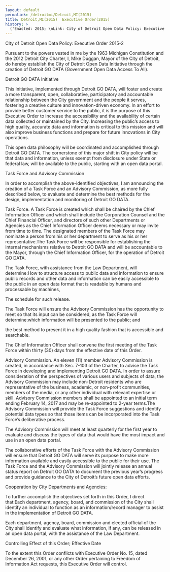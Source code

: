 ```yaml
---
layout: default
permalink: /detroitmi/Detroit,MI(2015)
title: Detroit,MI(2015)  Executive Order(2015)
history: >
  ('Enacted: 2015; \nLink: City of Detroit Open Data Policy: Executive Order 2015-2;\nMeans: Executive Order',)
---
```


<p>City of Detroit Open Data Policy: Executive Order 2015-2</p> <p>Pursuant to the powers vested in me by the 1963 Michigan Constitution and the 2012 Detroit City Charter, I, Mike Duggan, Mayor of the City of Detroit, do hereby establish the City of Detroit Open Data Initiative through the creation of Detroit GO DATA (Government Open Data Access To All).</p> <p>Detroit GO DATA Initiative</p> <p>This Initiative, implemented through Detroit GO DATA, will foster and create a more transparent, open, collaborative, participatory and accountable relationship between the City government and the people it serves, fostering a creative culture and innovation-driven economy. In an effort to provide better customer service to the public, it is the purpose of this Executive Order to increase the accessibility and the availability of certain data collected or maintained by the City. Increasing the public’s access to high quality, accurate data and information is critical to this mission and will also improve business functions and prepare for future innovations in City operations.</p> <p>This open data philosophy will be coordinated and accomplished through Detroit GO DATA. The cornerstone of this major shift in City policy will be that data and information, unless exempt from disclosure under State or federal law, will be available to the public, starting with an open data portal.</p> <p>Task Force and Advisory Commission</p> <p>In order to accomplish the above-identified objectives, I am announcing the creation of a Task Force and an Advisory Commission, as more fully described below, to evaluate and determine the best methods for the design, implementation and monitoring of Detroit GO DATA.</p> <p>Task Force. A Task Force is created which shall be chaired by the Chief Information Officer and which shall include the Corporation Counsel and the Chief Financial Officer, and directors of such other Departments or Agencies as the Chief Information Officer deems necessary or may invite from time to time. The designated members of the Task Force may nominate a person from his or her department to serve as his or her representative.The Task Force will be responsible for establishing the internal mechanisms relative to Detroit GO DATA and will be accountable to the Mayor, through the Chief Information Officer, for the operation of Detroit GO DATA.</p> <p>The Task Force, with assistance from the Law Department, will determine:How to structure access to public data and information to ensure public records and other data and information can be easily accessible to the public in an open data format that is readable by humans and processable by machines,</p> <p>The schedule for such release.</p> <p>The Task Force will ensure the Advisory Commission has the opportunity to meet so that its input can be considered, as the Task Force will determine:which information will be presented to the public; and</p> <p>the best method to present it in a high quality fashion that is accessible and searchable.</p> <p>The Chief Information Officer shall convene the first meeting of the Task Force within thirty (30) days from the effective date of this Order.</p> <p>Advisory Commission. An eleven (11) member Advisory Commission is created, in accordance with Sec. 7-103 of the Charter, to advise the Task Force in developing and implementing Detroit GO DATA. In order to assure consideration of the perspectives of various users and subjects of data, the Advisory Commission may include non-Detroit residents who are representative of the business, academic, or non-profit communities, members of the media, or any other individual with relevant expertise or skill. Advisory Commission members shall be appointed to an initial term ending February 14, 2017 and may be re-appointed to 2-year terms.The Advisory Commission will provide the Task Force suggestions and identify potential data types so that those items can be incorporated into the Task Force’s deliberative process.</p> <p>The Advisory Commission will meet at least quarterly for the first year to evaluate and discuss the types of data that would have the most impact and use in an open data portal.</p> <p>The collaborative efforts of the Task Force with the Advisory Commission will ensure that Detroit GO DATA will serve its purpose to make more information available and easily accessible to the public for their use. The Task Force and the Advisory Commission will jointly release an annual status report on Detroit GO DATA to document the previous year’s progress and provide guidance to the City of Detroit’s future open data efforts.</p> <p>Cooperation by City Departments and Agencies:</p> <p>To further accomplish the objectives set forth in this Order, I direct that:Each department, agency, board, and commission of the City shall identify an individual to function as an information/record manager to assist in the implementation of Detroit GO DATA.</p> <p>Each department, agency, board, commission and elected official of the City shall identify and evaluate what information, if any, can be released in an open data portal, with the assistance of the Law Department.</p> <p>Controlling Effect of this Order; Effective Date</p> <p>To the extent this Order conflicts with Executive Order No. 15, dated December 26, 2001, or any other Order pertaining to Freedom of Information Act requests, this Executive Order will control.</p>